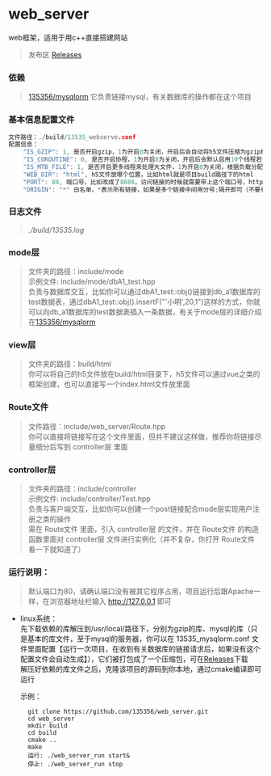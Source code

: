 # web_server
web框架，适用于用c++直接搭建网站
> 发布区 [Releases](https://github.com/135356/web_server/releases)

### 依赖
> [135356/mysqlorm](https://github.com/135356/mysqlorm) 它负责链接mysql，有关数据库的操作都在这个项目  

### 基本信息配置文件
````c++
文件路径：./build/13535_webserve.conf
配置信息：
    "IS_GZIP": 1, 是否开启gzip，1为开启0为关闭，开启后会自动将h5文件压缩为gzip格式的文件
    "IS_COROUTINE": 0, 是否开启协程，1为开启0为关闭，开启后会默认启用10个线程若干个协程，然后平均分配任务
    "IS_MTB_FILE": 1, 是否开启更多线程来处理大文件，1为开启0为关闭，根据负载分配更多的线程处理超过10m的文件
    "WEB_DIR": "html", h5文件放哪个位置，比如html就是项目build路径下的html
    "PORT": 80, 端口号，比如改成了8888，访问链接的时候就需要带上这个端口号，http://localhost:8888
    "ORIGIN": "*" 白名单，*表示所有链接，如果是多个链接中间用分号;隔开即可（不要有任何不想干的符号包括空格）
````

### 日志文件
> *./build/13535.log*
### mode层
> 文件夹的路径：include/mode  
> 示例文件: include/mode/dbA1_test.hpp  
> 负责与数据库交互，比如你可以通过dbA1_test::obj()链接到db_a1数据库的test数据表，通过dbA1_test::obj().insertF("'小明',20,1")这样的方式，你就可以向db_a1数据库的test数据表插入一条数据，有关于mode层的详细介绍在[135356/mysqlorm](https://github.com/135356/mysqlorm)  
### view层
> 文件夹的路径：build/html  
> 你可以将自己的h5文件放在build/html目录下，h5文件可以通过vue之类的框架创建，也可以直接写一个index.html文件放里面  
### Route文件
> 文件路径：include/web_server/Route.hpp  
> 你可以直接将链接写在这个文件里面，但并不建议这样做，推荐你将链接尽量细分后写到 controller层 里面  
### controller层
> 文件夹的路径：include/controller  
> 示例文件: include/controller/Test.hpp  
> 负责与客户端交互，比如你可以创建一个post链接配合mode层实现用户注册之类的操作  
> 需在 Route文件 里面，引入 controller层 的文件，并在 Route文件 的构造函数里面对 controller层 文件进行实例化（并不复杂，你打开 Route文件 看一下就知道了）  

### 运行说明：
> 默认端口为80，请确认端口没有被其它程序占用，项目运行后跟Apache一样，在浏览器地址栏输入 http://127.0.0.1 即可
* linux系统：  
    先下载依赖的库解压到/usr/local/路径下，分别为gzip的库、mysql的库（只是基本的库文件，至于mysql的服务器，你可以在 13535_mysqlorm.conf 文件里面配置【运行一次项目，在收到有关数据库的链接请求后，如果没有这个配置文件会自动生成】），它们被打包成了一个压缩包，可在[Releases](https://github.com/135356/web_server/releases)下载  
    解压好依赖的库文件之后，克隆该项目的源码到你本地，通过cmake编译即可运行  

    示例：  
    >
        git clone https://github.com/135356/web_server.git  
        cd web_server  
        mkdir build  
        cd build  
        cmake ..  
        make   
        运行: ./web_server_run start&  
        停止: ./web_server_run stop